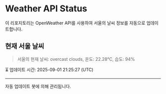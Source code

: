 
# Weather API Status

이 리포지토리는 OpenWeather API를 사용하여 서울의 날씨 정보를 자동으로 업데이트합니다.

## 현재 서울 날씨
> 서울의 현재 날씨: overcast clouds, 온도: 22.28°C, 습도: 94%

⏳ 업데이트 시간: 2025-09-01 21:25:27 (UTC)

---
자동 업데이트 봇에 의해 관리됩니다.
